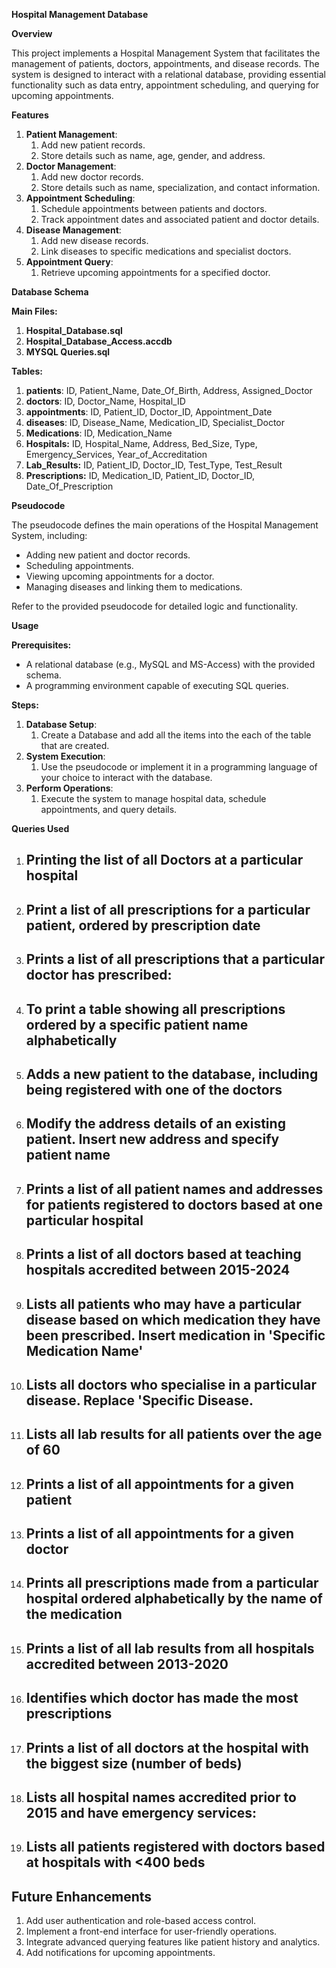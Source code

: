 ﻿**Hospital Management Database**

**Overview**

This project implements a Hospital Management System that facilitates the management of patients, doctors, appointments, and disease records. The system is designed to interact with a relational database, providing essential functionality such as data entry, appointment scheduling, and querying for upcoming appointments.

**Features**

1. **Patient Management**:
   1. Add new patient records.
   1. Store details such as name, age, gender, and address.
1. **Doctor Management**:
   1. Add new doctor records.
   1. Store details such as name, specialization, and contact information.
1. **Appointment Scheduling**:
   1. Schedule appointments between patients and doctors.
   1. Track appointment dates and associated patient and doctor details.
1. **Disease Management**:
   1. Add new disease records.
   1. Link diseases to specific medications and specialist doctors.
1. **Appointment Query**:
   1. Retrieve upcoming appointments for a specified doctor.

**Database Schema**

**Main Files:**

1. **Hospital\_Database.sql**
1. **Hospital\_Database\_Access.accdb**
1. **MYSQL Queries.sql**

**Tables:**

1. **patients**:  ID, Patient\_Name, Date\_Of\_Birth, Address, Assigned\_Doctor
1. **doctors**: ID, Doctor\_Name, Hospital\_ID 
1. **appointments**: ID, Patient\_ID, Doctor\_ID, Appointment\_Date
1. **diseases**: ID, Disease\_Name, Medication\_ID, Specialist\_Doctor
1. **Medications**:  ID, Medication\_Name
1. **Hospitals:** ID, Hospital\_Name, Address, Bed\_Size, Type, Emergency\_Services, Year\_of\_Accreditation
1. **Lab\_Results:** ID, Patient\_ID, Doctor\_ID, Test\_Type, Test\_Result
1. **Prescriptions:** ID, Medication\_ID, Patient\_ID, Doctor\_ID, Date\_Of\_Prescription

**Pseudocode**

The pseudocode defines the main operations of the Hospital Management System, including:

- Adding new patient and doctor records.
- Scheduling appointments.
- Viewing upcoming appointments for a doctor.
- Managing diseases and linking them to medications.

Refer to the provided pseudocode for detailed logic and functionality.

**Usage**

**Prerequisites:**

- A relational database (e.g., MySQL and MS-Access) with the provided schema.
- A programming environment capable of executing SQL queries.

**Steps:**

1. **Database Setup**:
   1. Create a Database and add all the items into the each of the table that are created.
1. **System Execution**:
   1. Use the pseudocode or implement it in a programming language of your choice to interact with the database.
1. **Perform Operations**:
   1. Execute the system to manage hospital data, schedule appointments, and query details.

**Queries Used**
1. ## Printing the list of all Doctors at a particular hospital
1. ## Print a list of all prescriptions for a particular patient, ordered by prescription date
1. ## Prints a list of all prescriptions that a particular doctor has prescribed:
1. ## To print a table showing all prescriptions ordered by a specific patient name alphabetically
1. ## Adds a new patient to the database, including being registered with one of the doctors
1. ## Modify the address details of an existing patient. Insert new address and specify patient name
1. ## Prints a list of all patient names and addresses for patients registered to doctors based at one particular hospital
1. ## Prints a list of all doctors based at teaching hospitals accredited between 2015-2024
1. ## Lists all patients who may have a particular disease based on which medication they have been prescribed. Insert medication in 'Specific Medication Name'
1. ## Lists all doctors who specialise in a particular disease. Replace 'Specific Disease.
1. ## Lists all lab results for all patients over the age of 60
1. ## Prints a list of all appointments for a given patient
1. ## Prints a list of all appointments for a given doctor
1. ## Prints all prescriptions made from a particular hospital ordered alphabetically by the name of the medication
1. ## Prints a list of all lab results from all hospitals accredited between 2013-2020
1. ## Identifies which doctor has made the most prescriptions
1. ## Prints a list of all doctors at the hospital with the biggest size (number of beds)
1. ## Lists all hospital names accredited prior to 2015 and have emergency services:
1. ## Lists all patients registered with doctors based at hospitals with <400 beds

## **Future Enhancements**	
1. Add user authentication and role-based access control.
1. Implement a front-end interface for user-friendly operations.
1. Integrate advanced querying features like patient history and analytics.
1. Add notifications for upcoming appointments.
